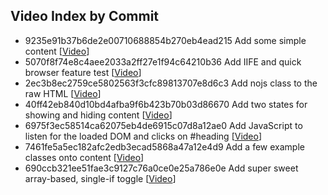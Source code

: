 ## Video Index by Commit

* 9235e91b37b6de2e00710688854b270eb4ead215 Add some simple content [[Video](https://youtu.be/yD6vCEuejwA?t=348)]
* 5070f8f74e8c4aee2033a2ff27e1f94c64210b36 Add IIFE and quick browser feature test [[Video](https://youtu.be/yD6vCEuejwA?t=1568)]
* 2ec3b8ec2759ce5802563f3cfc89813707e8d6c3 Add nojs class to the raw HTML [[Video](https://youtu.be/yD6vCEuejwA?t=1584)]
* 40ff42eb840d10bd4afba9f6b423b70b03d86670 Add two states for showing and hiding content [[Video](https://youtu.be/yD6vCEuejwA?t=3058)]
* 6975f3ec58514ca62075eb4de6915c07d8a12ae0 Add JavaScript to listen for the loaded DOM and clicks on #heading [[Video](https://youtu.be/yD6vCEuejwA?t=3075)]
* 7461fe5a5ec182afc2edb3ecad5868a47a12e4d9 Add a few example classes onto content [[Video](https://youtu.be/yD6vCEuejwA?t=3099)]
* 690ccb321ee51fae3c9127c76a0ce0e25a786e0e Add super sweet array-based, single-if toggle [[Video](https://youtu.be/yD6vCEuejwA?t=4006)]
